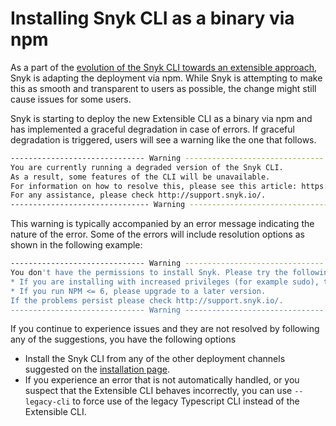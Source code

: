 # Installing Snyk CLI as a binary via npm

As a part of the [evolution of the Snyk CLI towards an extensible approach](https://snyk.io/blog/evolving-the-snyk-cli-through-an-extensible-approach/), Snyk is adapting the deployment via npm. While Snyk is attempting to make this as smooth and transparent to users as possible, the change might still cause issues for some users.

Snyk is starting to deploy the new Extensible CLI as a binary via npm and has implemented a graceful degradation in case of errors. If graceful degradation is triggered, users will see a warning like the one that follows.

```bash
------------------------------ Warning -------------------------------
You are currently running a degraded version of the Snyk CLI.
As a result, some features of the CLI will be unavailable.
For information on how to resolve this, please see this article: https://docs.snyk.io/snyk-cli/installing-snyk-cli-as-a-binary-via-npm
For any assistance, please check http://support.snyk.io/.
------------------------------- Warning -------------------------------
```

This warning is typically accompanied by an error message indicating the nature of the error. Some of the errors will include resolution options as shown in the following example:

```bash
------------------------------ Warning -------------------------------
You don't have the permissions to install Snyk. Please try the following options:
* If you are installing with increased privileges (for example sudo), try adding unsafe-perm a parameter to npm install
* If you run NPM <= 6, please upgrade to a later version.
If the problems persist please check http://support.snyk.io/.
------------------------------ Warning -------------------------------
```

If you continue to experience issues and they are not resolved by following any of the suggestions, you have the following options

* Install the Snyk CLI from any of the other deployment channels suggested on the [installation page](install-the-snyk-cli/).
* If you experience an error that is not automatically handled, or you suspect that the Extensible CLI behaves incorrectly, you can use `--legacy-cli` to force use of the legacy Typescript CLI instead of the Extensible CLI.
